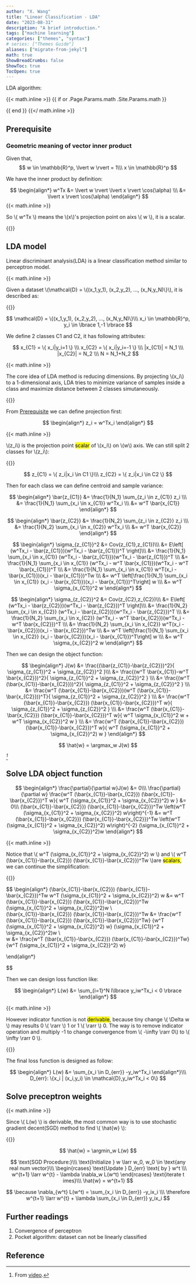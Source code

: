 ```yaml
---
author: "X. Wang"
title: "Linear Classification - LDA"
date: "2023-08-31"
description: "A brief introduction."
tags: ["machine learning"]
categories: ["themes", "syntax"]
# series: ["Themes Guide"]
aliases: ["migrate-from-jekyl"]
math: true
ShowBreadCrumbs: false
ShowToc: true
TocOpen: true
---
```


LDA algorithm:                                                         

{{< math.inline >}}
{{ if or .Page.Params.math .Site.Params.math }}

<!-- KaTeX -->
<!-- <link rel="stylesheet" href="https://cdn.jsdelivr.net/npm/katex@0.11.1/dist/katex.min.css" integrity="sha384-zB1R0rpPzHqg7Kpt0Aljp8JPLqbXI3bhnPWROx27a9N0Ll6ZP/+DiW/UqRcLbRjq" crossorigin="anonymous">
<script defer src="https://cdn.jsdelivr.net/npm/katex@0.11.1/dist/katex.min.js" integrity="sha384-y23I5Q6l+B6vatafAwxRu/0oK/79VlbSz7Q9aiSZUvyWYIYsd+qj+o24G5ZU2zJz" crossorigin="anonymous"></script>
<script defer src="https://cdn.jsdelivr.net/npm/katex@0.11.1/dist/contrib/auto-render.min.js" integrity="sha384-kWPLUVMOks5AQFrykwIup5lo0m3iMkkHrD0uJ4H5cjeGihAutqP0yW0J6dpFiVkI" crossorigin="anonymous" onload="renderMathInElement(document.body);"></script> -->
<link rel="stylesheet" href="https://cdn.jsdelivr.net/npm/katex@0.16.8/dist/katex.min.css" integrity="sha384-GvrOXuhMATgEsSwCs4smul74iXGOixntILdUW9XmUC6+HX0sLNAK3q71HotJqlAn" crossorigin="anonymous">

<!-- The loading of KaTeX is deferred to speed up page rendering -->
<script defer src="https://cdn.jsdelivr.net/npm/katex@0.16.8/dist/katex.min.js" integrity="sha384-cpW21h6RZv/phavutF+AuVYrr+dA8xD9zs6FwLpaCct6O9ctzYFfFr4dgmgccOTx" crossorigin="anonymous"></script>

<!-- To automatically render math in text elements, include the auto-render extension: -->
<script defer src="https://cdn.jsdelivr.net/npm/katex@0.16.8/dist/contrib/auto-render.min.js" integrity="sha384-+VBxd3r6XgURycqtZ117nYw44OOcIax56Z4dCRWbxyPt0Koah1uHoK0o4+/RRE05" crossorigin="anonymous"
    onload="renderMathInElement(document.body);"></script>
{{ end }}
{{</ math.inline >}}

<style>
    /* Set the font size of all math elements to 16px */
    .katex {
        font-size: 16px !important;
    }
</style>

## Prerequisite
### Geometric meaning of vector inner product
Given that,
$$
w \in \mathbb{R}^p, \lvert w \rvert = 1\\\
x \in \mathbb{R}^p
$$

We have the inner product by definition:

$$
\begin{align*}
w^Tx &= \lvert w \rvert \lvert x \rvert \cos(\alpha) \\\
&= \lvert x \rvert \cos(\alpha)
\end{align*}
$$
{{< math.inline >}}
<p>
So \( w^Tx \) means the \(x\)'s projection point on aixs \( w \), it is  a scalar.
</p>
{{</ math.inline >}}


## LDA model

Linear discriminant analysis(LDA) is a linear classification method similar to perceptron model.

{{< math.inline >}}
<p>
Given a dataset \(\mathcal{D} = \{(x_1,y_1), (x_2,y_2), ..., (x_N,y_N)\}\), it is described as:
</p>
{{</ math.inline >}}

$$
\mathcal{D} = \{(x_1,y_1), (x_2,y_2), ..., (x_N,y_N)\}\\\
x_i \in \mathbb{R}^p, y_i \in \lbrace 1,-1 \rbrace
$$

We define 2 classes C1 and C2, it has following attributes:

$$
x_{C1} = \{ x_i|y_i=1 \} \\\
x_{C2} = \{ x_i|y_i=-1 \} \\\
|x_{C1}| = N_1 \\\
|x_{C2}| = N_2 \\\
N = N_1+N_2
$$

{{< math.inline >}}
<p>
The core idea of LDA method is reducing dimensions. By projecting \(x_i\) to a 1-dimensional axis, LDA tries to minimize variance of samples inside a class and maximize distance between 2 classes simutaneously.
</p>
{{</ math.inline >}}

From [Prerequisite](#prerequisite) we can define projection first:

$$
\begin{align*}
z_i = w^Tx_i
\end{align*}
$$

{{< math.inline >}}
<p>
\(z_i\) is the projection point <mark>scalar</mark> of \(x_i\) on \(w\) axis. We can still split 2 classes for \(z_i\):
</p>
{{</ math.inline >}}

$$
z_{C1} = \{ z_i|x_i \in C1 \}\\\
z_{C2} = \{ z_i|x_i \in C2 \}
$$

Then for each class we can define centroid and sample variance:

$$
\begin{align*}
\bar{z_{C1}} &= \frac{1}{N_1} \sum_{z_i \in z_{C1}} z_i \\\
&= \frac{1}{N_1} \sum_{x_i \in x_{C1}} w^Tx_i \\\
&= w^T \bar{x_{C1}}
\end{align*}
$$

$$
\begin{align*}
\bar{z_{C2}} &= \frac{1}{N_2} \sum_{z_i \in z_{C2}} z_i \\\
&= \frac{1}{N_2} \sum_{x_i \in x_{C2}} w^Tx_i \\\
&= w^T \bar{x_{C2}}
\end{align*}
$$

$$
\begin{align*}
\sigma_{z_{C1}}^2 &= Cov(z_{C1},z_{C1})\\\
&= E\left[ (w^Tx_i - \bar{z_{C1}})(w^Tx_i - \bar{z_{C1}})^T \right]\\\
&= \frac{1}{N_1} \sum_{x_i \in x_{C1}} (w^Tx_i - \bar{z_{C1}})(w^Tx_i - \bar{z_{C1}})^T \\\
&= \frac{1}{N_1} \sum_{x_i \in x_{C1}} (w^Tx_i - w^T \bar{x_{C1}})(w^Tx_i - w^T \bar{x_{C1}})^T \\\
&= \frac{1}{N_1} \sum_{x_i \in x_{C1}} w^T(x_i - \bar{x_{C1}})(x_i - \bar{x_{C1}})^Tw \\\
&= w^T \left[\frac{1}{N_1} \sum_{x_i \in x_{C1}} (x_i - \bar{x_{C1}})(x_i - \bar{x_{C1}})^T\right] w \\\
&= w^T \sigma_{x_{C1}}^2 w
\end{align*}
$$

$$
\begin{align*}
\sigma_{z_{C2}}^2 &= Cov(z_{C2},z_{C2})\\\
&= E\left[ (w^Tx_i - \bar{z_{C2}})(w^Tx_i - \bar{z_{C2}})^T \right]\\\
&= \frac{1}{N_2} \sum_{x_i \in x_{C2}} (w^Tx_i - \bar{z_{C2}})(w^Tx_i - \bar{z_{C2}})^T \\\
&= \frac{1}{N_2} \sum_{x_i \in x_{C2}} (w^Tx_i - w^T \bar{x_{C2}})(w^Tx_i - w^T \bar{x_{C2}})^T \\\
&= \frac{1}{N_2} \sum_{x_i \in x_{C2}} w^T(x_i - \bar{x_{C2}})(x_i - \bar{x_{C2}})^Tw \\\
&= w^T \left[\frac{1}{N_1} \sum_{x_i \in x_{C2}} (x_i - \bar{x_{C2}})(x_i - \bar{x_{C1}})^T\right] w \\\
&= w^T \sigma_{x_{C2}}^2 w
\end{align*}
$$

Then we can design the object function:

$$
\begin{align*}
J(w) &= \frac{(\bar{z_{C1}}-\bar{z_{C2}})^2}{ \sigma_{z_{C1}}^2 + \sigma_{z_{C2}}^2 }\\\
&= \frac{(w^T \bar{x_{C1}}-w^T \bar{x_{C2}})^2}{ \sigma_{z_{C1}}^2 + \sigma_{z_{C2}}^2 } \\\
&= \frac{(w^T (\bar{x_{C1}}-\bar{x_{C2}}))^2}{ \sigma_{z_{C1}}^2 + \sigma_{z_{C2}}^2 } \\\
&= \frac{w^T (\bar{x_{C1}}-\bar{x_{C2}})(w^T (\bar{x_{C1}}-\bar{x_{C2}}))^T}{ \sigma_{z_{C1}}^2 + \sigma_{z_{C2}}^2 } \\\
&= \frac{w^T (\bar{x_{C1}}-\bar{x_{C2}}) (\bar{x_{C1}}-\bar{x_{C2}})^T w}{ \sigma_{z_{C1}}^2 + \sigma_{z_{C2}}^2 } \\\
&= \frac{w^T (\bar{x_{C1}}-\bar{x_{C2}}) (\bar{x_{C1}}-\bar{x_{C2}})^T w}{ w^T \sigma_{x_{C1}}^2 w + w^T \sigma_{x_{C2}}^2 w } \\\
&= \frac{w^T (\bar{x_{C1}}-\bar{x_{C2}}) (\bar{x_{C1}}-\bar{x_{C2}})^T w}{ w^T (\sigma_{x_{C1}}^2 + \sigma_{x_{C2}}^2) w }
\end{align*}
$$

$$
\hat{w} = \argmax_w J(w)
$$

 <cite>[^1]</cite>

## Solve LDA object function

<!-- \frac{\partial}{\partial w} w^T (\bar{x_{C1}}-\bar{x_{C2}}) (\bar{x_{C1}}-\bar{x_{C2}})^Tw  \left(w^T (\sigma_{x_{C1}}^2 + \sigma_{x_{C2}}^2) w\right)^{-1}  &= 0,uv \implies u'v+uv'\\\ 
2(\bar{x_{C1}}-\bar{x_{C2}}) (\bar{x_{C1}}-\bar{x_{C2}})^Tw
\left(w^T (\sigma_{x_{C1}}^2 + \sigma_{x_{C2}}^2) w\right)^{-1}
+
w^T (\bar{x_{C1}}-\bar{x_{C2}}) (\bar{x_{C1}}-\bar{x_{C2}})^Tw
\cdot(-1)\cdot \left(w^T (\sigma_{x_{C1}}^2 + \sigma_{x_{C2}}^2) w\right)^{-2} \cdot 2(\sigma_{x_{C1}}^2 + \sigma_{x_{C2}}^2)w
= 0 \\\ -->

$$
\begin{align*}
\frac{\partial}{\partial w}J(w) &= 0\\\
\frac{\partial}{\partial w} \frac{w^T (\bar{x_{C1}}-\bar{x_{C2}}) (\bar{x_{C1}}-\bar{x_{C2}})^T w}{ w^T (\sigma_{x_{C1}}^2 + \sigma_{x_{C2}}^2) w } &= 0\\\
(\bar{x_{C1}}-\bar{x_{C2}}) (\bar{x_{C1}}-\bar{x_{C2}})^Tw
\left(w^T (\sigma_{x_{C1}}^2 + \sigma_{x_{C2}}^2) w\right)^{-1}
&= 
w^T (\bar{x_{C1}}-\bar{x_{C2}}) (\bar{x_{C1}}-\bar{x_{C2}})^Tw
 \left(w^T (\sigma_{x_{C1}}^2 + \sigma_{x_{C2}}^2) w\right)^{-2} (\sigma_{x_{C1}}^2 + \sigma_{x_{C2}}^2)w
\end{align*}
$$

{{< math.inline >}}
<p>
Notice that \( w^T (\sigma_{x_{C1}}^2 + \sigma_{x_{C2}}^2) w \) and \( w^T (\bar{x_{C1}}-\bar{x_{C2}}) (\bar{x_{C1}}-\bar{x_{C2}})^Tw \)are <mark>scalars</mark>, we can continue the simplification:
</p>
{{</ math.inline >}}

$$
\begin{align*}
(\bar{x_{C1}}-\bar{x_{C2}}) (\bar{x_{C1}}-\bar{x_{C2}})^Tw
w^T (\sigma_{x_{C1}}^2 + \sigma_{x_{C2}}^2) w
&= 
w^T (\bar{x_{C1}}-\bar{x_{C2}}) (\bar{x_{C1}}-\bar{x_{C2}})^Tw
 (\sigma_{x_{C1}}^2 + \sigma_{x_{C2}}^2)w \\\
(\bar{x_{C1}}-\bar{x_{C2}}) (\bar{x_{C1}}-\bar{x_{C2}})^Tw 
&=
\frac{w^T (\bar{x_{C1}}-\bar{x_{C2}}) (\bar{x_{C1}}-\bar{x_{C2}})^Tw}
{w^T (\sigma_{x_{C1}}^2 + \sigma_{x_{C2}}^2) w} 
(\sigma_{x_{C1}}^2 + \sigma_{x_{C2}}^2)w \\\
w &= \frac{w^T (\bar{x_{C1}}-\bar{x_{C2}}) (\bar{x_{C1}}-\bar{x_{C2}})^Tw}
{w^T (\sigma_{x_{C1}}^2 + \sigma_{x_{C2}}^2) w}

\end{align*}

$$

Then we can design loss function like:

$$
\begin{align*}
L(w) &= \sum_{i=1}^N I\lbrace y_iw^Tx_i < 0 \rbrace
\end{align*}
$$

{{< math.inline >}}
<p>
However indicator function is not <mark>derivable</mark>, because tiny change \( \Delta w \) may results 0 \( \rarr \) 1 or 1 \( \rarr \) 0. The way is to remove indicator operation and multiply -1 to change convergence from \( -\infty \rarr 0\) to \( \infty \rarr 0 \).
</p>
{{</ math.inline >}}

The final loss function is designed as follow:

$$
\begin{align*}
L(w) &= \sum_{x_i \in D_{err}}  -y_iw^Tx_i
\end{align*}\\\
D_{err}: \{x_i | (x_i,y_i) \in \mathcal{D},y_iw^Tx_i < 0\}
$$

## Solve preceptron weights

{{< math.inline >}}
<p>
Since \( L(w) \) is derivable, the most common way is to use stochastic gradient decent(SGD) method to find \( \hat{w} \):
</p>
{{</ math.inline >}}

$$
\hat{w} = \argmin_w L(w)
$$

$$
\text{SGD Procedure:}\\\
\text{Initialize } w \larr w_0, w_0 \in \text{any real num vector}\\\
\begin{rcases}
\text{Update } D_{err} \text{ by } w^t \\\
w^{t+1} \larr w^{t} - \lambda \nabla_w L(w^t)
\end{rcases} \text{iterate t imes}\\\
\hat{w} = w^{t+1}
$$

$$
\because \nabla_{w^t} L(w^t) = \sum_{x_i \in D_{err}} -y_ix_i \\\
\therefore w^{t+1} \larr w^{t} + \lambda \sum_{x_i \in D_{err}} y_ix_i
$$

## Further readings
1. Convergence of perceptron
2. Pocket algorithm: dataset can not be linearly classified

## Reference

[^1]: From [video](https://www.bilibili.com/video/BV1aE411o7qd?p=14).
[^2]: From [source](https://www.math.uwaterloo.ca/~hwolkowi/matrixcookbook.pdf).